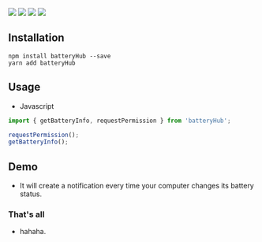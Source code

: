 ![](https://img.shields.io/github/package-json/v/kyriejoshua/batteryHub?style=for-the-badge)
![](https://img.shields.io/npm/dm/batteryHub?style=for-the-badge)
![](https://img.shields.io/github/languages/code-size/kyriejoshua/batteryHub?style=for-the-badge)
![](https://img.shields.io/github/commit-activity/y/kyriejoshua/batteryHub?style=for-the-badge)

## Installation

```shell
npm install batteryHub --save
yarn add batteryHub
```

## Usage

* Javascript
```javascript
import { getBatteryInfo, requestPermission } from 'batteryHub';

requestPermission();
getBatteryInfo();
```

## Demo

* It will create a notification every time your computer changes its battery status.

### That's all

* hahaha.
